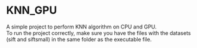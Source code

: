 # KNN_GPU
A simple project to perform KNN algorithm on CPU and GPU.<br/>
To run the project correctly, make sure you have the files with the datasets (sift and siftsmall) in the same folder as the executable file.
